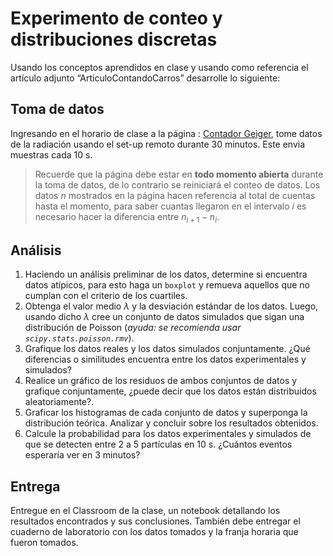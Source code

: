 # Experimento de conteo y distribuciones discretas

Usando los conceptos aprendidos en clase y usando como referencia el artículo adjunto “ArticuloContandoCarros” desarrolle lo siguiente:

## Toma de datos

Ingresando en el horario de clase a la página : [Contador Geiger](https://luiferg59.firstcloudit.com/arduinogeiger/), tome datos de la radiación usando el set-up remoto durante 30 minutos. Este envia muestras cada 10 s.

> Recuerde que la página debe estar en **todo momento abierta** durante la toma de datos, de lo contrario se reiniciará el conteo de datos.
> Los datos $n$ mostrados en la página hacen referencia al total de cuentas hasta el momento, para saber cuantas llegaron en el intervalo $i$ es necesario hacer la diferencia entre $n_{i+1}-n_i$.

## Análisis
1. Haciendo un análisis preliminar de los datos, determine si encuentra datos atípicos, para esto haga un ``boxplot`` y remueva aquellos que no cumplan con el criterio de los cuartiles.
2. Obtenga el valor medio $\lambda$ y la desviación estándar de los datos. Luego, usando dicho $\lambda$ cree un conjunto de datos simulados que sigan una distribución de Poisson (*ayuda: se recomienda usar ``scipy.stats.poisson.rmv``*).
3. Grafique los datos reales y los datos simulados conjuntamente. ¿Qué diferencias o similitudes encuentra entre los datos experimentales y simulados?
4. Realice un gráfico de los residuos de ambos conjuntos de datos y grafique conjuntamente, ¿puede decir que los datos están distribuidos aleatoriamente?.
5. Graficar los histogramas de cada conjunto de datos y superponga la distribución teórica. Analizar y concluir sobre los resultados obtenidos.
6. Calcule la probabilidad para los datos experimentales y simulados de que se detecten entre 2 a 5 partículas en 10 s. ¿Cuántos eventos esperaría ver en 3 minutos?

## Entrega

Entregue en el Classroom de la clase, un notebook detallando los resultados encontrados y sus conclusiones. También debe entregar el cuaderno de laboratorio con los datos tomados y la franja horaria que fueron tomados.


